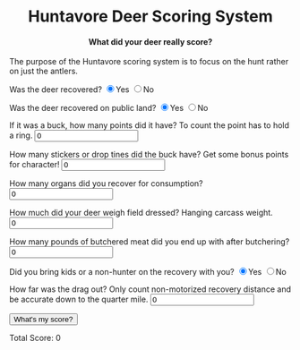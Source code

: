 <html><head>
<title>Huntavore Deers Scoring System</title>

<meta name="GENERATOR" content="Internet Assistant for Microsoft Word 2.0z Beta">
</head>

<body>
<h1><center>Huntavore Deer Scoring System</center></h1>
<h4><center>What did your deer really score?</center></h4>

<form method="post">

<script type="text/javascript">
    function myFunction() { 
      var total = 0;
      total += parseInt(document.querySelector('input[name="recovered"]:checked').value); //50 points for recovered deer
      total += parseInt(document.querySelector('input[name="public"]:checked').value); //15 bonus points for public
      total += parseInt(document.getElementById("points").value); //1 pt for each ring
      total += (parseInt(document.getElementById("stickers").value) * 5); //5 bonus points for each sticker
      total += (parseInt(document.getElementById("organs").value) * 5); //5 pts for each organ
      var weight = parseInt(document.getElementById("weight").value);
      if(weight > 100){
        total += (weight-100); //1 pt for every pound above 100
      }
      var totalweight = (parseInt(document.getElementById("weight").value) * 1.26);
      var carcassweight = (parseInt(document.getElementById("weight").value) /1.331);
      var idealweight = carcassweight * .67;
      var realisticweight = idealweight * .7;
      var meat = parseInt(document.getElementById("meat").value);
      if(meat > realisticweight){
        total += ((meat-realisticweight)*2); //2 pt for every pound above realistic
      }
      total += (parseInt(document.getElementById("distance").value)/.25); //1 pt for every .25 miles of drag
      total += parseInt(document.querySelector('input[name="kids"]:checked').value); //10 bonus points for public
      document.getElementById("score").innerHTML = "Total Score: " + total;
      document.getElementById("dressedweight").innerHTML = "Field Dressed Weight: " + weight;
      document.getElementById("totalweight").innerHTML = "Live Weight: " + totalweight;
      document.getElementById("carcassweight").innerHTML = "Carcass Weight: " + carcassweight;
      document.getElementById("idealweight").innerHTML = "Ideal Weight: " + idealweight;
      document.getElementById("realisticweight").innerHTML = "Realistic Weight: " + realisticweight;
    }
</script>

<p>
The purpose of the Huntavore scoring system is to focus on the hunt rather on just the antlers. 

<p>
Was the deer recovered? <input type="RADIO" name="recovered" value="50" checked>Yes 
                        <input type="RADIO" name="recovered" value="0">No
</p>

<p>
Was the deer recovered on public land? <input type="RADIO" name="public" value="15" checked>Yes 
                                       <input type="RADIO" name="public" value="0">No
</p>

<p>
If it was a buck, how many points did it have? To count the point has to hold  a ring. 
<input type="number" id="points" value="0" required>
</p>

<p>
How many stickers or drop tines did the buck have? Get some bonus points for character!
<input type="number" id="stickers" value="0" required>
</p>

<p>
How many organs did you recover for consumption?
<input type="number" id="organs" value="0" required>
</p>

<p>
How much did your deer weigh field dressed? Hanging carcass weight.
<input type="number" id="weight" value="0" required>
</p>

<p>
How many pounds of butchered meat did you end up with after butchering?
<input type="number" id="meat" value="0" required>
</p>

<p>
Did you bring kids or a non-hunter on the recovery with you? <input type="RADIO" name="kids" value="10" checked>Yes 
                                                             <input type="RADIO" name="kids" value="0">No
</p>

<p>
How far was the drag out? Only count non-motorized recovery distance and be accurate down to the quarter mile. 
<input type="number" id="distance" step="0.01" value="0" required>
</p>
<button type="button" onclick="myFunction()">What's my score?</button>

<p id="score">
Total Score: 0 
</p>

<p id="dressedweight">
</p>
<p id="totalweight">
</p>
<p id="carcassweight">
</p>
<p id="idealweight">
</p>
<p id="realisticweight">
</p>

</form>
</body></html>
